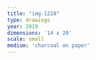 ```yaml
---
title: "img-1228"
type: drawings
year: 2019
dimensions: '14 x 20'
scale: small
medium: 'charcoal on paper'
---
```

